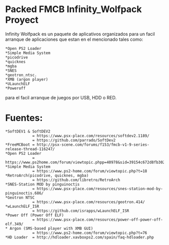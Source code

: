 # Packed FMCB Infinity_Wolfpack Proyect

Infinity Wolfpack es un paquete de aplicativos organizados para un facil arranque de aplicaciones que estan en el mencionado tales como:

    *Open PS2 Loader
    *Simple Media System
    *picodrive
    *quicknes
    *mgba
    *SNES
    *geotron_ntsc.
    *XMB (argon player)
    *ULaunchELF
    *Poweroff
    

para el facil arranque de juegos por USB, HDD o RED.

# Fuentes: 

	*SoftDEV1 & SoftDEV2
				= https://www.psx-place.com/resources/softdev2.1189/
				= https://github.com/parrado/SoftDev2
    *FreeMCBoot = http://psx-scene.com/forums/f153/fmcb-v1-9-series-release-thread-116247/
    *Open PS2 Loader  
                = https://www.ps2home.com/forum/viewtopic.phpp=40978&sid=39154c672d8fb302b8838a1ce27fc786#p40978
    *Simple Media System
                = https://www.ps2-home.com/forum/viewtopic.php?t=18
    *RetroArch(picodrive, quicknes, mgba) 
                = https://github.com/libretro/RetroArch
    *SNES-Station MOD by pinguinoctis
                = https://www.psx-place.com/resources/snes-station-mod-by-pinguinoctis.686/
    *Geotron NTSC
                = https://www.psx-place.com/resources/geotron.414/
    *wLaunchELF_ISR
                = https://github.com/israpps/wLaunchELF_ISR
    *Power Off (Power Off ELF) 
                = https://www.psx-place.com/resources/power-off-power-off-elf.349/
    * Argon (SMS-based player with XMB GUI)
                = https://www.ps2-home.com/forum/viewtopic.php?t=76
    *HD Loader  = http://hdloader.xavboxps2.com/spain/faq-hdloader.php
    
    
   
   
